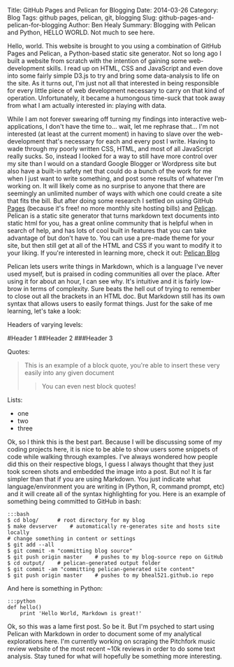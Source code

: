 Title: GitHub Pages and Pelican for Blogging
Date: 2014-03-26
Category: Blog
Tags: github pages, pelican, git, blogging
Slug: github-pages-and-pelican-for-blogging
Author: Ben Healy
Summary: Blogging with Pelican and Python, HELLO WORLD. Not much to see here.

Hello, world. This website is brought to you using a combination of GitHub Pages and Pelican, a Python-based static site generator. 
Not so long ago I built a website from scratch with the intention of gaining some web-development skills. I read up on HTML, CSS and JavaScript and even dove into some fairly simple D3.js to try
and bring some data-analysis to life on the site. As it turns out, I'm just not all that interested in being responsible for every little piece of web development necessary to carry on that kind
of operation. Unfortunately, it became a humongous time-suck that took away from what I am actually interested in: playing with data. 

While I am not forever swearing off turning my findings into interactive web-applications,  I don't have the time to... wait, let me rephrase that... I'm not interested (at least at the current moment) 
in having to slave over the web-development that's necessary for each and every post I write. Having to wade through my poorly written CSS, HTML, and most of all JavaScript really sucks. So, instead I
looked for a way to still have more control over my site than I would on a standard Google Blogger or Wordpress site but also have a built-in safety net that could do a bunch of the work for me when I 
just want to write something, and post some results of whatever I'm working on. It will likely come as no surprise to anyone that there are seemingly an unlimited 
number of ways with which one could create a site that fits the bill. But after doing some research I settled on using GitHub [Pages](http://pages.github.com/) (because it's free! no more monthly
site hosting bills) and [Pelican](http://blog.getpelican.com/). Pelican is a static site generator that turns markdown text documents into static html for you, has a great online community that is
helpful when in search of help, and has lots of cool built in features that you can take advantage of but don't have to. You can use a pre-made theme for your site, but then still get at all of the
HTML and CSS if you want to modify it to your liking. If you're interested in learning more, check it out: [Pelican Blog](http://blog.getpelican.com/)

Pelican lets users write things in Markdown, which is a language I've never used myself, but is praised in coding communities all over the place. After using it for about an hour, I can see why.
It's intuitive and it is fairly low-brow in terms of complexity. Sure beats the hell out of trying to remember to close out all the brackets in an HTML doc. But Markdown still has its own syntax that
allows users to easily format things. Just for the sake of me learning, let's take a look:

Headers of varying levels:

#Header 1
##Header 2
###Header 3

Quotes:

>This is an example of a block quote,
>you're able to insert these very easily
>into any given document
>>You can even nest block quotes!

Lists:

* one
* two
* three

Ok, so I think this is the best part. Because I will be discussing some of my coding projects here, it is nice to be able to show users some snippets of code while walking through
examples. I've always wondered how people did this on their respective blogs, I guess I always thought that they just took screen shots and embedded the image into a post. But no! It is
far simpler than that if you are using Markdown. You just indicate what language/environment you are writing in (Python, R, command prompt, etc) and it will create all of the syntax highlighting
for you. Here is an example of something being committed to GitHub in bash:

    :::bash
    $ cd blog/      # root directory for my blog
    $ make devserver    # automatically re-generates site and hosts site locally
    # change something in content or settings
    $ git add --all
    $ git commit -m "committing blog source"
    $ git push origin master    # pushes to my blog-source repo on GitHub
    $ cd output/    # pelican-generated output folder
    $ git commit -am "committing pelican-generated site content"
    $ git push origin master    # pushes to my bheal521.github.io repo

And here is something in Python:

	:::python
	def hello()
		print 'Hello World, Markdown is great!'
		

Ok, so this was a lame first post. So be it. But I'm psyched to start using Pelican with Markdown in order to document some of my analytical explorations here. I'm currently working on
scraping the Pitchfork music review website of the most recent ~10k reviews in order to do some text analysis. Stay tuned for what will hopefully be something more interesting.